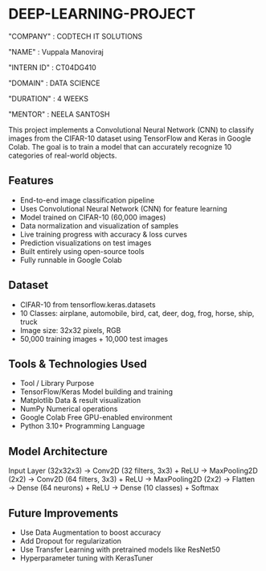 # DEEP-LEARNING-PROJECT

"COMPANY" : CODTECH IT SOLUTIONS

"NAME" : Vuppala Manoviraj

"INTERN ID" : CT04DG410

"DOMAIN" : DATA SCIENCE

"DURATION" : 4 WEEKS

"MENTOR" : NEELA SANTOSH

This project implements a Convolutional Neural Network (CNN) to classify images from the CIFAR-10 dataset using TensorFlow and Keras in Google Colab. The goal is to train a model that can accurately recognize 10 categories of real-world objects.

## Features

- End-to-end image classification pipeline
- Uses Convolutional Neural Network (CNN) for feature learning
- Model trained on CIFAR-10 (60,000 images)
- Data normalization and visualization of samples
- Live training progress with accuracy & loss curves
- Prediction visualizations on test images
- Built entirely using open-source tools
- Fully runnable in Google Colab

## Dataset

- CIFAR-10 from tensorflow.keras.datasets
- 10 Classes: airplane, automobile, bird, cat, deer, dog, frog, horse, ship, truck
- Image size: 32x32 pixels, RGB
- 50,000 training images + 10,000 test images

## Tools & Technologies Used
- Tool / Library	Purpose
- TensorFlow/Keras	Model building and training
- Matplotlib	Data & result visualization
- NumPy	Numerical operations
- Google Colab	Free GPU-enabled environment
- Python 3.10+	Programming Language

## Model Architecture

Input Layer (32x32x3)
→ Conv2D (32 filters, 3x3) + ReLU
→ MaxPooling2D (2x2)
→ Conv2D (64 filters, 3x3) + ReLU
→ MaxPooling2D (2x2)
→ Flatten
→ Dense (64 neurons) + ReLU
→ Dense (10 classes) + Softmax

## Future Improvements
- Use Data Augmentation to boost accuracy
- Add Dropout for regularization
- Use Transfer Learning with pretrained models like ResNet50
- Hyperparameter tuning with KerasTuner
